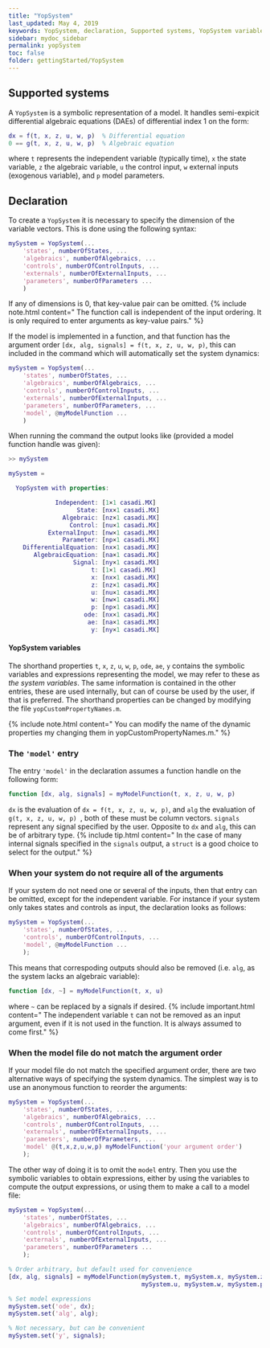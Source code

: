 ```yaml
---
title: "YopSystem"
last_updated: May 4, 2019
keywords: YopSystem, declaration, Supported systems, YopSystem variables, model
sidebar: mydoc_sidebar
permalink: yopSystem
toc: false
folder: gettingStarted/YopSystem
---
```

## Supported systems
A `YopSystem` is a symbolic representation of a model. It handles semi-expicit differential algebraic equations (DAEs) of differential index 1 on the form:
```matlab
dx = f(t, x, z, u, w, p)  % Differential equation
0 == g(t, x, z, u, w, p)  % Algebraic equation
```
where `t` represents the independent variable (typically time), `x` the state variable, `z` the algebraic variable, `u` the control input, `w` external inputs (exogenous variable), and `p` model parameters.

## Declaration
To create a `YopSystem` it is necessary to specify the dimension of the variable vectors. This is done using the following syntax:
```matlab
mySystem = YopSystem(...
    'states', numberOfStates, ...
    'algebraics', numberOfAlgebraics, ...
    'controls', numberOfControlInputs, ...
    'externals', numberOfExternalInputs, ...
    'parameters', numberOfParameters ...
    )
```
If any of dimensions is 0, that key-value pair can be omitted.
{% include note.html content=" The function call is independent of the input ordering. It is only required to enter arguments as key-value pairs." %}

If the model is implemented in a function, and that function has the argument order `[dx, alg, signals] = f(t, x, z, u, w, p)`, this can included in the command which will automatically set the system dynamics:
```matlab
mySystem = YopSystem(...
    'states', numberOfStates, ...
    'algebraics', numberOfAlgebraics, ...
    'controls', numberOfControlInputs, ...
    'externals', numberOfExternalInputs, ...
    'parameters', numberOfParameters, ...
    'model', @myModelFunction ...
    )
```

When running the command the output looks like (provided a model function handle was given):
```matlab
>> mySystem

mySystem =

  YopSystem with properties:

             Independent: [1×1 casadi.MX]
                   State: [nx×1 casadi.MX]
               Algebraic: [nz×1 casadi.MX]
                 Control: [nu×1 casadi.MX]
           ExternalInput: [nw×1 casadi.MX]
               Parameter: [np×1 casadi.MX]
    DifferentialEquation: [nx×1 casadi.MX]
       AlgebraicEquation: [na×1 casadi.MX]
                  Signal: [ny×1 casadi.MX]
                       t: [1×1 casadi.MX]
                       x: [nx×1 casadi.MX]
                       z: [nz×1 casadi.MX]
                       u: [nu×1 casadi.MX]
                       w: [nw×1 casadi.MX]
                       p: [np×1 casadi.MX]
                     ode: [nx×1 casadi.MX]
                      ae: [na×1 casadi.MX]
                       y: [ny×1 casadi.MX]
```
#### YopSystem variables
The shorthand properties `t`, `x`, `z`, `u`, `w`, `p`, `ode`, `ae`, `y` contains the symbolic variables and expressions representing the model, we may refer to these as *the system variables*. The same information is contained in the other entries, these are used internally, but can of course be used by the user, if that is preferred. The shorthand properties can be changed by modifying the file `yopCustomPropertyNames.m`.

{% include note.html content=" You can modify the name of the dynamic properties my changing them in yopCustomPropertyNames.m." %}

### The `'model'` entry
The entry `'model'` in the declaration assumes a function handle on the following form:
```matlab
function [dx, alg, signals] = myModelFunction(t, x, z, u, w, p)
```
`dx` is the evaluation of `dx = f(t, x, z, u, w, p)`, and `alg` the evaluation of `g(t, x, z, u, w, p) `, both of these must be column vectors. `signals` represent any signal specified by the user. Opposite to `dx` and `alg`, this can be of arbitrary type.
{% include tip.html content=" In the case of many internal signals specified in the `signals` output, a `struct` is a good choice to select for the output." %}

### When your system do not require all of the arguments
If your system do not need one or several of the inputs, then that entry can be omitted, except for the independent variable. For instance if your system only takes states and controls as input, the declaration looks as follows:
```matlab
mySystem = YopSystem(...
    'states', numberOfStates, ...
    'controls', numberOfControlInputs, ...
    'model', @myModelFunction ...
    );
```
This means that correspoding outputs should also be removed (i.e. `alg`, as the system lacks an algebraic variable):
```matlab
function [dx, ~] = myModelFunction(t, x, u)
```
where `~` can be replaced by a signals if desired.
{% include important.html content=" The independent variable `t` can not be removed as an input argument, even if it is not used in the function. It is always assumed to come first." %}

### When the model file do not match the argument order
If your model file do not match the specified argument order, there are two alternative ways of specifying the system dynamics. The simplest way is to use an anonymous function to reorder the arguments:
```matlab
mySystem = YopSystem(...
    'states', numberOfStates, ...
    'algebraics', numberOfAlgebraics, ...
    'controls', numberOfControlInputs, ...
    'externals', numberOfExternalInputs, ...
    'parameters', numberOfParameters, ...
    'model' @(t,x,z,u,w,p) myModelFunction('your argument order')
    );
```
The other way of doing it is to omit the `model` entry. Then you use the symbolic variables to obtain expressions, either by using the variables to compute the output expressions, or using them to make a call to a model file:
```matlab
mySystem = YopSystem(...
    'states', numberOfStates, ...
    'algebraics', numberOfAlgebraics, ...
    'controls', numberOfControlInputs, ...
    'externals', numberOfExternalInputs, ...
    'parameters', numberOfParameters ...
    );

% Order arbitrary, but default used for convenience
[dx, alg, signals] = myModelFunction(mySystem.t, mySystem.x, mySystem.z, ...
                                     mySystem.u, mySystem.w, mySystem.p);

% Set model expressions
mySystem.set('ode', dx);
mySystem.set('alg', alg);

% Not necessary, but can be convenient
mySystem.set('y', signals);
```
